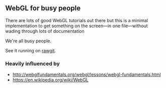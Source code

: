 ## WebGL for busy people
There are lots of good WebGL tutorials out there but this is a minimal
implementation to get something on the screen&mdash;in one file&mdash;without
wading through lots of documentation

We're all busy people.

See it running on
[rawgit](https://rawgit.com/deanturpin/WebGL/master/index.html).

### Heavily influenced by
- http://webglfundamentals.org/webgl/lessons/webgl-fundamentals.html
- https://en.wikipedia.org/wiki/WebGL
